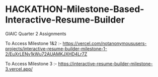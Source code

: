 # HACKATHON-Milestone-Based-Interactive-Resume-Builder
 GIAIC Quarter 2 Assignments

To Access Milestone 1&2 :- https://vercel.com/notanonymoususers-projects/interactive-resume-builder-milestone-1-2/EuXrLENv1kWu72AUAMKJXHD4Lr7Z

To Access Milestone 3 :- https://interactive-resume-builder-milestone-3.vercel.app/
